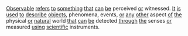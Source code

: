 [Observable](./observable.md) [refers](./refers.md) [to](./to.md) [something](./something.md) [that](./that.md) [can](./can.md) [be](./be.md) perceived [or](./or.md) witnessed. [It](./it.md) [is](./is.md) [used](./used.md) [to](./to.md) [describe](./describe.md) [objects,](./objects.md) phenomena, events, [or](./or.md) [any](./any.md) [other](./other.md) aspect [of](./of.md) [the](./the.md) physical [or](./or.md) [natural](./natural.md) world [that](./that.md) [can](./can.md) [be](./be.md) detected [through](./through.md) [the](./the.md) senses [or](./or.md) measured [using](./using.md) [scientific](./scientific.md) instruments.